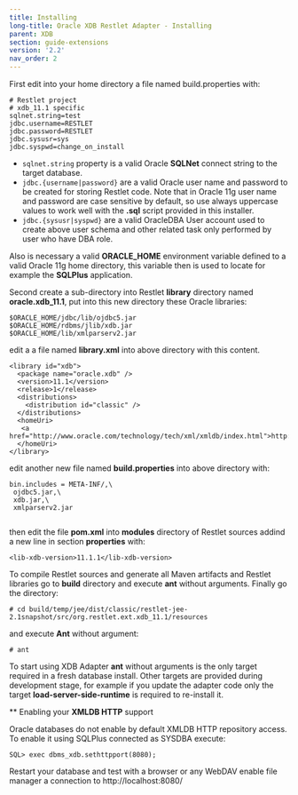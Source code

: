 ```yaml
---
title: Installing
long-title: Oracle XDB Restlet Adapter - Installing
parent: XDB
section: guide-extensions
version: '2.2'
nav_order: 2
---
```

First edit into your home directory a file named build.properties with:

<pre class="language-bash"><code class="language-bash"># Restlet project
# xdb_11.1 specific
sqlnet.string=test
jdbc.username=RESTLET
jdbc.password=RESTLET
jdbc.sysusr=sys
jdbc.syspwd=change_on_install
</code></pre>

 -  `sqlnet.string` property is a valid Oracle __SQLNet__ connect string to the target database.
 - `jdbc.{username|password}` are a valid Oracle user name and password to be created for storing Restlet code. Note that in Oracle 11g user name and password are case sensitive by default, so use always uppercase values to work well with the __.sql__ script provided in this installer.
 - `jdbc.{sysusr|syspwd}` are a valid OracleDBA User account used to create above user schema and other related task only performed by user who have DBA role.

Also is necessary a valid __ORACLE_HOME__ environment variable defined to a valid Oracle 11g home directory, this variable then is used to locate for example the __SQLPlus__ application.

Second create a sub-directory into Restlet __library__ directory named __oracle.xdb_11.1__, put into this new directory these Oracle libraries:


<pre class="language-bash"><code class="language-bash">$ORACLE_HOME/jdbc/lib/ojdbc5.jar
$ORACLE_HOME/rdbms/jlib/xdb.jar
$ORACLE_HOME/lib/xmlparserv2.jar
</code></pre>


edit a a file named __library.xml__ into above directory with this content.

<pre class="language-markup"><code class="language-markup">&lt;library id=&quot;xdb&quot;&gt;
  &lt;package name=&quot;oracle.xdb&quot; /&gt;
  &lt;version&gt;11.1&lt;/version&gt;
  &lt;release&gt;1&lt;/release&gt;
  &lt;distributions&gt;
    &lt;distribution id=&quot;classic&quot; /&gt;
  &lt;/distributions&gt;
  &lt;homeUri&gt;
   &lt;a href=&quot;http://www.oracle.com/technology/tech/xml/xmldb/index.html&quot;&gt;http://www.oracle.com/technology/tech/xml/xmldb/index.html&lt;/a&gt;
  &lt;/homeUri&gt;
&lt;/library&gt;
</code></pre>


edit another new file named __build.properties__ into above directory with:


<pre class="language-bash"><code class="language-bash">bin.includes = META-INF/,\
 ojdbc5.jar,\
 xdb.jar,\
 xmlparserv2.jar

</code></pre>

then edit the file __pom.xml__ into __modules__ directory of Restlet sources addind a new line in section __properties__ with:


<pre class="language-markup"><code class="language-markup">&lt;lib-xdb-version&gt;11.1.1&lt;/lib-xdb-version&gt;
</code></pre>


To compile Restlet sources and generate all Maven artifacts and Restlet libraries go to __build__ directory and execute __ant__ without arguments.
Finally go the directory:


<pre class="language-bash"><code class="language-bash"># cd build/temp/jee/dist/classic/restlet-jee-2.1snapshot/src/org.restlet.ext.xdb_11.1/resources
</code></pre>

and execute __Ant__ without argument:

<pre class="language-bash"><code class="language-bash"># ant
</code></pre>


To start using XDB Adapter __ant__ without arguments is the only target required in a fresh database install. Other targets are provided during development stage, for example if you update the adapter code only the target __load-server-side-runtime__ is required to re-install it.


** Enabling your __XMLDB HTTP__ support


Oracle databases do not enable by default XMLDB HTTP repository access. To enable it using SQLPlus connected as SYSDBA execute:


<pre class="language-bash"><code class="language-bash">SQL&gt; exec dbms_xdb.sethttpport(8080);
</code></pre>

Restart your database and test with a browser or any WebDAV enable file manager a connection to http://localhost:8080/
